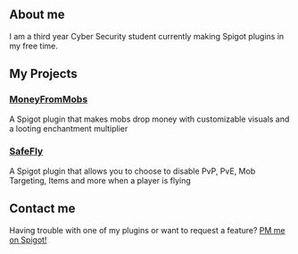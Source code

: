 ## About me
I am a third year Cyber Security student currently making Spigot plugins in my free time.  

## My Projects
### [MoneyFromMobs](https://github.com/chocolf/MoneyFromMobs)
A Spigot plugin that makes mobs drop money with customizable visuals and a looting enchantment multiplier
### [SafeFly](https://github.com/chocolf/SafeFly)
A Spigot plugin that allows you to choose to disable PvP, PvE, Mob Targeting, Items and more when a player is flying

## Contact me
Having trouble with one of my plugins or want to request a feature? [PM me on Spigot!](https://www.spigotmc.org/conversations/add?to=chocolf)
<!--
**chocolf/chocolf** is a ✨ _special_ ✨ repository because its `README.md` (this file) appears on your GitHub profile.

Here are some ideas to get you started:

- 🔭 I’m currently working on ...
- 🌱 I’m currently learning ...
- 👯 I’m looking to collaborate on ...
- 🤔 I’m looking for help with ...
- 💬 Ask me about ...
- 📫 How to reach me: ...
- 😄 Pronouns: ...
- ⚡ Fun fact: ...
-->
